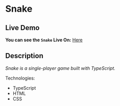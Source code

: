 # Snake

## Live Demo
**You can see the `Snake` Live On:** [Here](https://snake-by-barak.netlify.app/)

## Description
_Snake is a single-player game built with TypeScript._

Technologies:

- TypeScript
- HTML
- CSS


